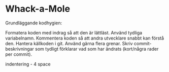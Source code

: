 # Whack-a-Mole

Grundläggande kodhygien:

Formatera koden med indrag så att den är lättläst.
Använd tydliga variabelnamn.
Kommentera koden så att andra utvecklare snabbt kan förstå den.
Hantera källkoden i git. Använd gärna flera grenar.
Skriv commit-beskrivningar som tydligt förklarar vad som har ändrats (kort/några rader per
commit).

indentering - 4 space